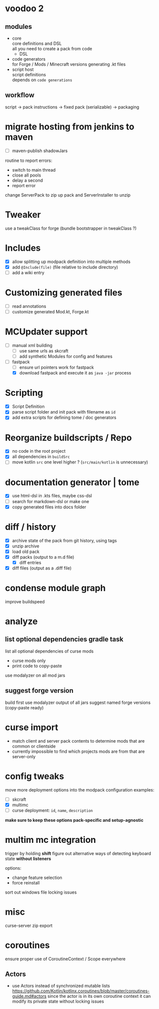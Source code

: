 # voodoo 2

## modules

- core  
  core definitions and DSL  
  all you need to create a pack from code
  - DSL
- code generators  
  for Forge / Mods / Minecraft versions generating .kt files
- script host  
  script definitions  
  depends on `code generations`



## workflow

script -> pack instructions -> fixed pack (serializable) -> packaging




# migrate hosting from jenkins to maven

- [ ] maven-publish shadowJars



routine to report errors:
- switch to main thread
- close all pools
- delay a second
- report error

change ServerPack to zip up pack
and ServerInstaller to unzip

# Tweaker

use a tweakClass for forge (bundle bootstrapper in tweakClass ?)

# Includes

- [x] allow splitting up modpack definition into multiple methods
- [x] add `@Include(file)` (file relative to include directory)
- [ ] add a wiki entry

# Customizing generated files

- [ ] read annotations
- [ ] customize generated Mod.kt, Forge.kt

# MCUpdater support

- [ ] manual xml building
  - [ ] use same urls as skcraft
  - [ ] add synthetic Modules for config and features
- [ ] fastpack
  - [ ] ensure url pointers work for fastpack
  - [x] download fastpack and execute it as `java -jar` process

# Scripting

- [x] Script Definition
- [x] parse script folder and init pack with filename as `id`
- [x] add extra scripts for defining tome / doc generators

# Reorganize buildscripts / Repo

- [x] no code in the root project
- [x] all dependencies in `buildSrc`
- [ ] move kotlin `src` one level higher ? (`src/main/kotlin` is unnecessary)

# documentation generator | tome

- [x] use html-dsl in .kts files, maybe css-dsl
- [ ] search for markdown-dsl or make one
- [x] copy generated files into docs folder

# diff / history

- [x] archive state of the pack from git history, using tags
- [x] unzip archive
- [x] load old pack
- [x] diff packs (output to a m.d file)
  - [x] diff entries
- [x] diff files (output as a .diff file)

# condense module graph

improve buildspeed

# analyze
## list optional dependencies gradle task

list all optional dependencies of curse mods
- curse mods only
- print code to copy-paste

use modalyzer on all mod jars

## suggest forge version

build first
use modalyzer output of all jars
suggest named forge versions (copy-paste ready)

# curse import

- match client and server pack contents to determine mods that are common or clientside
- currently impossible to find which projects mods are from that are server-only

# config tweaks

move more deployment options into the modpack configuration
examples:
 - [ ] skcraft
 - [x] multimc
 - [ ] curse
   deployment: `id`, `name`, `description`

**make sure to keep these options pack-specific and setup-agnostic**

# multim mc integration

trigger by holding **shift**
figure out alternative ways of detecting keyboard state   **without listeners**

options:
  - change feature selection
  - force reinstall


sort out windows file locking issues

# misc

curse-server zip export

# coroutines

ensure proper use of CoroutineContext / Scope everywhere

## Actors

- use Actors instead of synchronized mutable lists
https://github.com/Kotlin/kotlinx.coroutines/blob/master/coroutines-guide.md#actors
since the actor is in its own coroutine context it can modify its private state without locking issues
